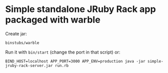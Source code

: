 # Simple standalone JRuby Rack app packaged with warble

Create jar:

    binstubs/warble

Run it with `bin/start` (change the port in that script) or:

    BIND_HOST=localhost APP_PORT=3000 APP_ENV=production java -jar simple-jruby-rack-server.jar run.rb

